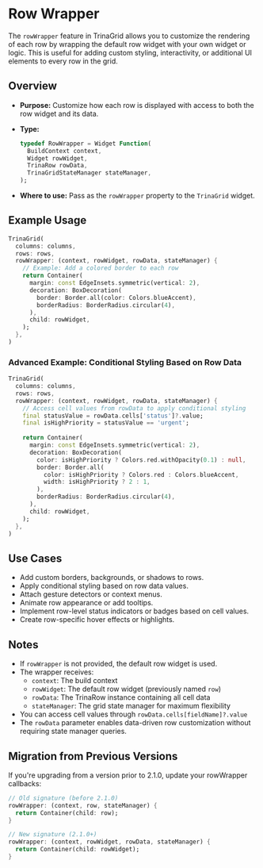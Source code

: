 # Row Wrapper

The `rowWrapper` feature in TrinaGrid allows you to customize the rendering of each row by wrapping the default row widget with your own widget or logic. This is useful for adding custom styling, interactivity, or additional UI elements to every row in the grid.

## Overview

- **Purpose:** Customize how each row is displayed with access to both the row widget and its data.
- **Type:**

  ```dart
  typedef RowWrapper = Widget Function(
    BuildContext context,
    Widget rowWidget,
    TrinaRow rowData,
    TrinaGridStateManager stateManager,
  );
  ```

- **Where to use:** Pass as the `rowWrapper` property to the `TrinaGrid` widget.

## Example Usage

```dart
TrinaGrid(
  columns: columns,
  rows: rows,
  rowWrapper: (context, rowWidget, rowData, stateManager) {
    // Example: Add a colored border to each row
    return Container(
      margin: const EdgeInsets.symmetric(vertical: 2),
      decoration: BoxDecoration(
        border: Border.all(color: Colors.blueAccent),
        borderRadius: BorderRadius.circular(4),
      ),
      child: rowWidget,
    );
  },
)
```

### Advanced Example: Conditional Styling Based on Row Data

```dart
TrinaGrid(
  columns: columns,
  rows: rows,
  rowWrapper: (context, rowWidget, rowData, stateManager) {
    // Access cell values from rowData to apply conditional styling
    final statusValue = rowData.cells['status']?.value;
    final isHighPriority = statusValue == 'urgent';
    
    return Container(
      margin: const EdgeInsets.symmetric(vertical: 2),
      decoration: BoxDecoration(
        color: isHighPriority ? Colors.red.withOpacity(0.1) : null,
        border: Border.all(
          color: isHighPriority ? Colors.red : Colors.blueAccent,
          width: isHighPriority ? 2 : 1,
        ),
        borderRadius: BorderRadius.circular(4),
      ),
      child: rowWidget,
    );
  },
)
```

## Use Cases

- Add custom borders, backgrounds, or shadows to rows.
- Apply conditional styling based on row data values.
- Attach gesture detectors or context menus.
- Animate row appearance or add tooltips.
- Implement row-level status indicators or badges based on cell values.
- Create row-specific hover effects or highlights.

## Notes

- If `rowWrapper` is not provided, the default row widget is used.
- The wrapper receives:
  - `context`: The build context
  - `rowWidget`: The default row widget (previously named `row`)
  - `rowData`: The TrinaRow instance containing all cell data
  - `stateManager`: The grid state manager for maximum flexibility
- You can access cell values through `rowData.cells[fieldName]?.value`
- The `rowData` parameter enables data-driven row customization without requiring state manager queries.

## Migration from Previous Versions

If you're upgrading from a version prior to 2.1.0, update your rowWrapper callbacks:

```dart
// Old signature (before 2.1.0)
rowWrapper: (context, row, stateManager) {
  return Container(child: row);
}

// New signature (2.1.0+)
rowWrapper: (context, rowWidget, rowData, stateManager) {
  return Container(child: rowWidget);
}
```
